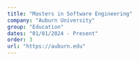 ```yaml
---
title: "Masters in Software Engineering"
company: "Auburn University"
group: "Education"
dates: "01/01/2024 - Present"
order: 3
url: "https://auburn.edu"
---
```

